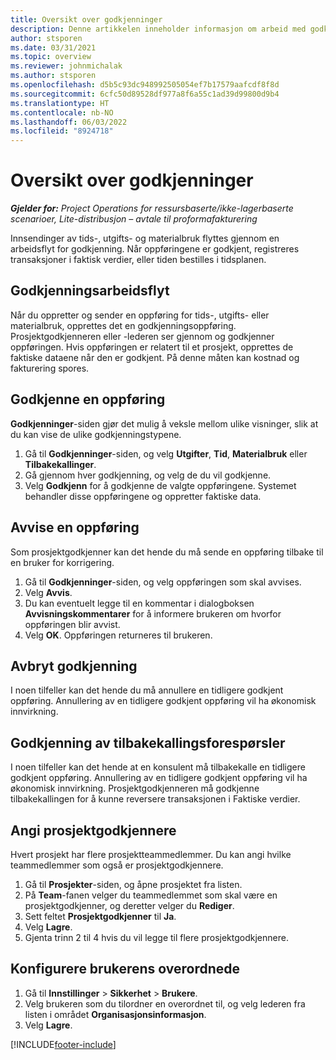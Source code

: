 ```yaml
---
title: Oversikt over godkjenninger
description: Denne artikkelen inneholder informasjon om arbeid med godkjenninger i Project Operations.
author: stsporen
ms.date: 03/31/2021
ms.topic: overview
ms.reviewer: johnmichalak
ms.author: stsporen
ms.openlocfilehash: d5b5c93dc948992505054ef7b17579aafcdf8f8d
ms.sourcegitcommit: 6cfc50d89528df977a8f6a55c1ad39d99800d9b4
ms.translationtype: HT
ms.contentlocale: nb-NO
ms.lasthandoff: 06/03/2022
ms.locfileid: "8924718"
---
```

# <a name="approvals-overview"></a>Oversikt over godkjenninger

_**Gjelder for:** Project Operations for ressursbaserte/ikke-lagerbaserte scenarioer, Lite-distribusjon – avtale til proformafakturering_

Innsendinger av tids-, utgifts- og materialbruk flyttes gjennom en arbeidsflyt for godkjenning. Når oppføringene er godkjent, registreres transaksjoner i faktisk verdier, eller tiden bestilles i tidsplanen.

## <a name="approvals-workflow"></a>Godkjenningsarbeidsflyt
Når du oppretter og sender en oppføring for tids-, utgifts- eller materialbruk, opprettes det en godkjenningsoppføring. Prosjektgodkjenneren eller -lederen ser gjennom og godkjenner oppføringen. Hvis oppføringen er relatert til et prosjekt, opprettes de faktiske dataene når den er godkjent. På denne måten kan kostnad og fakturering spores.

## <a name="approve-an-entry"></a>Godkjenne en oppføring
**Godkjenninger**-siden gjør det mulig å veksle mellom ulike visninger, slik at du kan vise de ulike godkjenningstypene.
  
1. Gå til **Godkjenninger**-siden, og velg **Utgifter**, **Tid**, **Materialbruk** eller **Tilbakekallinger**.
2. Gå gjennom hver godkjenning, og velg de du vil godkjenne.
3. Velg **Godkjenn** for å godkjenne de valgte oppføringene.
Systemet behandler disse oppføringene og oppretter faktiske data.

## <a name="reject-an-entry"></a>Avvise en oppføring
Som prosjektgodkjenner kan det hende du må sende en oppføring tilbake til en bruker for korrigering.
  
1. Gå til **Godkjenninger**-siden, og velg oppføringen som skal avvises. 
2. Velg **Avvis**.
3. Du kan eventuelt legge til en kommentar i dialogboksen **Avvisningskommentarer** for å informere brukeren om hvorfor oppføringen blir avvist.
4. Velg **OK**. Oppføringen returneres til brukeren.
  
## <a name="cancel-approval"></a>Avbryt godkjenning
I noen tilfeller kan det hende du må annullere en tidligere godkjent oppføring. Annullering av en tidligere godkjent oppføring vil ha økonomisk innvirkning. 

## <a name="approving-recall-requests"></a>Godkjenning av tilbakekallingsforespørsler
I noen tilfeller kan det hende at en konsulent må tilbakekalle en tidligere godkjent oppføring. Annullering av en tidligere godkjent oppføring vil ha økonomisk innvirkning. Prosjektgodkjenneren må godkjenne tilbakekallingen for å kunne reversere transaksjonen i Faktiske verdier.

## <a name="specify-project-approvers"></a>Angi prosjektgodkjennere
Hvert prosjekt har flere prosjektteammedlemmer. Du kan angi hvilke teammedlemmer som også er prosjektgodkjennere.

1. Gå til **Prosjekter**-siden, og åpne prosjektet fra listen.
2. På **Team**-fanen velger du teammedlemmet som skal være en prosjektgodkjenner, og deretter velger du **Rediger**.
3. Sett feltet **Prosjektgodkjenner** til **Ja**.
4. Velg **Lagre**.
5. Gjenta trinn 2 til 4 hvis du vil legge til flere prosjektgodkjennere.

## <a name="configure-the-users-manager"></a>Konfigurere brukerens overordnede

1. Gå til **Innstillinger** > **Sikkerhet** > **Brukere**.
2. Velg brukeren som du tilordner en overordnet til, og velg lederen fra listen i området **Organisasjonsinformasjon**. 
3. Velg **Lagre**.




[!INCLUDE[footer-include](../includes/footer-banner.md)]
